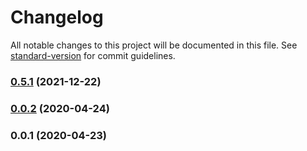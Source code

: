 # Changelog

All notable changes to this project will be documented in this file. See [standard-version](https://github.com/conventional-changelog/standard-version) for commit guidelines.

### [0.5.1](https://github.com/xinpianchang/nsplayer/compare/v0.5.0...v0.5.1) (2021-12-22)

### [0.0.2](https://github.com/xg4/rollup-typescript-boilerplate/compare/v0.0.1...v0.0.2) (2020-04-24)

### 0.0.1 (2020-04-23)
